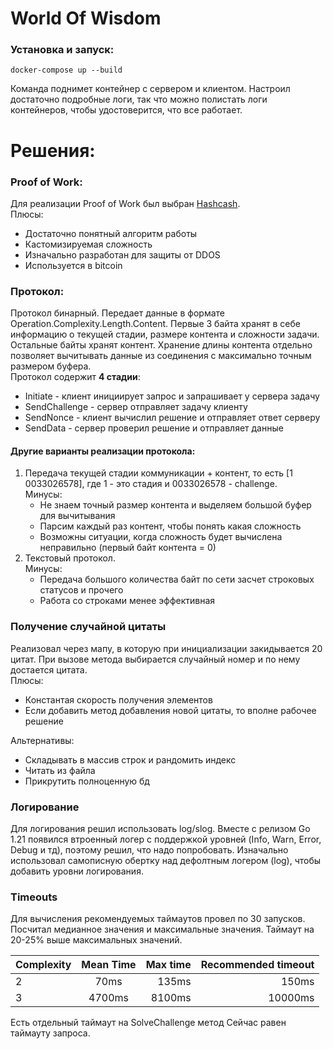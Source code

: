 # World Of Wisdom

### Установка и запуск:<br>
    docker-compose up --build
Команда поднимет контейнер с сервером и клиентом. Настроил достаточно подробные логи, так что можно полистать логи 
контейнеров, чтобы удостоверится, что все работает. 

# Решения: <br>
### Proof of Work:
Для реализации Proof of Work был выбран [Hashcash](https://en.wikipedia.org/wiki/Hashcash). <br>
Плюсы:
- Достаточно понятный алгоритм работы
- Кастомизируемая сложность
- Изначально разработан для защиты от DDOS 
- Используется в bitcoin

### Протокол:
Протокол бинарный. 
Передает данные в формате Operation.Complexity.Length.Content. Первые 3 байта хранят в себе 
информацию о текущей стадии, размере контента и сложности задачи. Остальные байты хранят контент. Хранение длины 
контента отдельно позволяет вычитывать данные из соединения с максимально точным размером буфера. <br>
Протокол содержит <b>4 стадии</b>:
- Initiate - клиент инициирует запрос и запрашивает у сервера задачу
- SendChallenge - сервер отправляет задачу клиенту 
- SendNonce - клиент вычислил решение и отправляет ответ серверу
- SendData  - сервер проверил решение и отправляет данные 

#### Другие варианты реализации протокола:
1) Передача текущей стадии коммуникации + контент, то есть [1 0033026578], где 1 - это стадия и 0033026578 - challenge. <br>
Минусы:
   - Не знаем точный размер контента и выделяем большой буфер для вычитывания
   - Парсим каждый раз контент, чтобы понять какая сложность
   - Возможны ситуации, когда сложность будет вычислена неправильно (первый байт контента = 0)
2) Текстовый протокол. <br>
Минусы:
    - Передача большого количества байт по сети засчет строковых статусов и прочего
    - Работа со строками менее эффективная


### Получение случайной цитаты
Реализовал через мапу, в которую при инициализации закидывается 20 цитат. 
При вызове метода выбирается случайный номер и по нему достается цитата. <br> 
Плюсы: 
- Константая скорость получения элементов
- Если добавить метод добавления новой цитаты, то вполне рабочее решение

Альтернативы: 
- Складывать в массив строк и рандомить индекс 
- Читать из файла
- Прикрутить полноценную бд

### Логирование
Для логирования решил использовать log/slog. Вместе с релизом Go 1.21 появился втроенный логер с поддержкой уровней 
(Info, Warn, Error, Debug и тд), поэтому решил, что надо попробовать. Изначально использовал самописную обертку
над дефолтным логером (log), чтобы добавить уровни логирования. 

### Timeouts 
Для вычисления рекомендуемых таймаутов провел по 30 запусков. Посчитал медианное значения и максимальные значения. 
Таймаут на 20-25% выше максимальных значений.  

| Complexity | Mean Time | Max time | Recommended timeout |
|:-----------|:---------:|---------:|--------------------:|
| 2          |   70ms    |    135ms |               150ms |
| 3          |  4700ms   |   8100ms |             10000ms |

Есть отдельный таймаут на SolveChallenge метод Сейчас равен таймауту запроса. 

